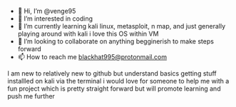 - 👋 Hi, I’m @venge95
- 👀 I’m interested in coding
- 🌱 I’m currently learning kali linux, metasploit, n map, and just generally playing around with kali i love this OS within VM
- 💞️ I’m looking to collaborate on anything begginerish to make steps forward
- 📫 How to reach me blackhat995@protonmail.com

I am new to relatively new to github but understand basics getting stuff installled on kali via the terminal i would love for someone to help me with a fun project which is pretty straight forward but will promote learning and push me further

<!---
venge95/venge95 is a ✨ special ✨ repository because its `README.md` (this file) appears on your GitHub profile.
You can click the Preview link to take a look at your changes.
--->
